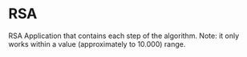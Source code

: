 # RSA

RSA Application that contains each step of the algorithm. Note: it only works within a value (approximately to 10.000) range.
